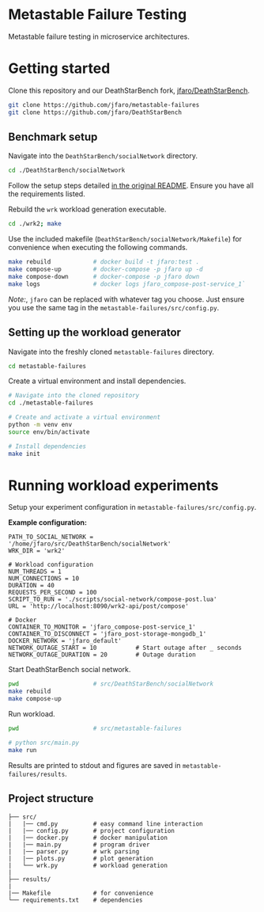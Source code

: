 # Metastable Failure Testing

Metastable failure testing in microservice architectures. 

# Getting started

Clone this repository and our DeathStarBench fork, [jfaro/DeathStarBench](https://github.com/jfaro/DeathStarBench).
```bash
git clone https://github.com/jfaro/metastable-failures
git clone https://github.com/jfaro/DeathStarBench
```

## Benchmark setup

Navigate into the `DeathStarBench/socialNetwork` directory.

```bash
cd ./DeathStarBench/socialNetwork
```

Follow the setup steps detailed [in the original README](https://github.com/jfaro/DeathStarBench/tree/master/socialNetwork). Ensure you have all the requirements listed.

Rebuild the `wrk` workload generation executable.
```bash
cd ./wrk2; make
```

Use the included makefile (`DeathStarBench/socialNetwork/Makefile`) for convenience when executing the following commands. 

```bash
make rebuild            # docker build -t jfaro:test .
make compose-up         # docker-compose -p jfaro up -d
make compose-down       # docker-compose -p jfaro down
make logs               # docker logs jfaro_compose-post-service_1`
```

*Note:*, `jfaro` can be replaced with whatever tag you choose. Just ensure you use the same tag in the `metastable-failures/src/config.py`.

## Setting up the workload generator

Navigate into the freshly cloned `metastable-failures` directory.

```bash
cd metastable-failures
```

Create a virtual environment and install dependencies.
```bash
# Navigate into the cloned repository
cd ./metastable-failures

# Create and activate a virtual environment
python -m venv env
source env/bin/activate

# Install dependencies
make init
```


# Running workload experiments

Setup your experiment configuration in `metastable-failures/src/config.py`.

**Example configuration:**
```python3
PATH_TO_SOCIAL_NETWORK = '/home/jfaro/src/DeathStarBench/socialNetwork'
WRK_DIR = 'wrk2'

# Workload configuration
NUM_THREADS = 1
NUM_CONNECTIONS = 10
DURATION = 40
REQUESTS_PER_SECOND = 100
SCRIPT_TO_RUN = './scripts/social-network/compose-post.lua'
URL = 'http://localhost:8090/wrk2-api/post/compose'

# Docker
CONTAINER_TO_MONITOR = 'jfaro_compose-post-service_1'
CONTAINER_TO_DISCONNECT = 'jfaro_post-storage-mongodb_1'
DOCKER_NETWORK = 'jfaro_default'
NETWORK_OUTAGE_START = 10           # Start outage after _ seconds
NETWORK_OUTAGE_DURATION = 20        # Outage duration
```

Start DeathStarBench social network.

```bash
pwd                     # src/DeathStarBench/socialNetwork
make rebuild
make compose-up
```

Run workload.
```bash
pwd                     # src/metastable-failures

# python src/main.py
make run
```

Results are printed to stdout and figures are saved in `metastable-failures/results`.


## Project structure

```
├── src/
|   |── cmd.py          # easy command line interaction
|   |── config.py       # project configuration
|   |── docker.py       # docker manipulation
|   |── main.py         # program driver
|   |── parser.py       # wrk parsing
|   |── plots.py        # plot generation
|   └── wrk.py          # workload generation
|
├── results/
|
|── Makefile            # for convenience
└── requirements.txt    # dependencies
```
